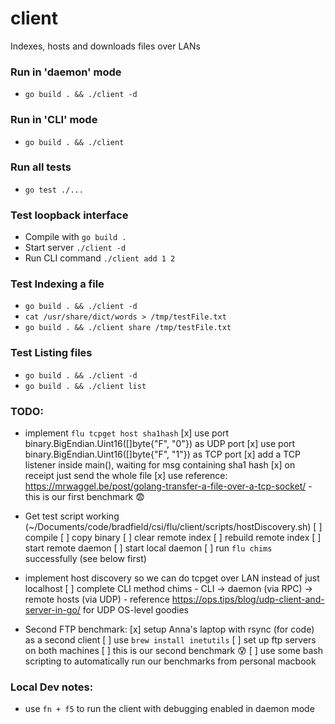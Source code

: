 # client
Indexes, hosts and downloads files over LANs

### Run in 'daemon' mode
- `go build . && ./client -d`

### Run in 'CLI' mode
- `go build . && ./client`

### Run all tests
- `go test ./...`

### Test loopback interface
- Compile with `go build .`
- Start server `./client -d`
- Run CLI command `./client add 1 2`

### Test Indexing a file
- `go build . && ./client -d`
- `cat /usr/share/dict/words > /tmp/testFile.txt`
- `go build . && ./client share /tmp/testFile.txt`

### Test Listing files
- `go build . && ./client -d`
- `go build . && ./client list`

### TODO:
- implement `flu tcpget host sha1hash`
    [x] use port binary.BigEndian.Uint16([]byte{"F", "0"}) as UDP port
    [x] use port binary.BigEndian.Uint16([]byte{"F", "1"}) as TCP port
    [x] add a TCP listener inside main(), waiting for msg containing sha1 hash
        [x] on receipt just send the whole file
        [x] use reference: https://mrwaggel.be/post/golang-transfer-a-file-over-a-tcp-socket/
        - this is our first benchmark 😨

- Get test script working (~/Documents/code/bradfield/csi/flu/client/scripts/hostDiscovery.sh)
    [ ] compile
    [ ] copy binary
    [ ] clear remote index
    [ ] rebuild remote index
    [ ] start remote daemon
    [ ] start local daemon
    [ ] run `flu chims` successfully (see below first)


- implement host discovery so we can do tcpget over LAN instead of just localhost
    [ ] complete CLI method chims
        - CLI -> daemon (via RPC) -> remote hosts (via UDP)
        - reference https://ops.tips/blog/udp-client-and-server-in-go/ for UDP OS-level goodies

- Second FTP benchmark:
    [x] setup Anna's laptop with rsync (for code) as a second client
        [ ] use `brew install inetutils`
        [ ] set up ftp servers on both machines
        [ ] this is our second benchmark 😰
    [ ] use some bash scripting to automatically run our benchmarks from personal macbook

### Local Dev notes:
- use `fn + f5` to run the client with debugging enabled in daemon mode

